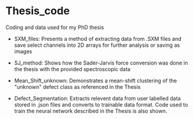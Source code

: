 # Thesis_code
Coding and data used for my PhD thesis

* SXM_files:
  Presents a method of extracting data from .SXM files and save select channels into 2D arrays for further analysis or saving as images

* SJ_method:
  Shows how the Sader-Jarvis force conversion was done in the thesis with the provided spectroscopic data
  
* Mean_Shift_unknown:
  Demonstrates a mean-shift clustering of the "unknown" defect class as referenced in the Thesis
  
* Defect_Segmentation:
  Extracts relevent data from user labelled data stored in .json files and converts to trainable data format.
  Code used to train the neural network described in the Thesis is also shown.
